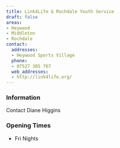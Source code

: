 ```yaml
---
title: Link4Life & Rochdale Youth Service
draft: false
areas:
- Heywood 
- Middleton
- Rochdale
contact:
  addresses:
  - Heywood Sports Village
  phone:
  - 07527 385 767
  web_addresses:
  - http://link4life.org/
---
```


### Information
Contact Diane Higgins

### Opening Times
* Fri Nights

